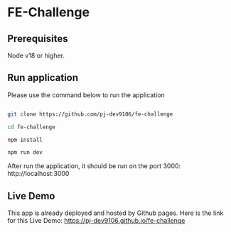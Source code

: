 # FE-Challenge

## Prerequisites

Node v18 or higher.

## Run application

Please use the command below to run the application

```bash

git clone https://github.com/pj-dev9106/fe-challenge

cd fe-challenge

npm install

npm run dev

```

After run the application, it should be run on the port 3000: http://localhost:3000

## Live Demo
This app is already deployed and hosted by Github pages.
Here is the link for this Live Demo: https://pj-dev9106.github.io/fe-challenge
